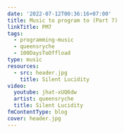 ```yaml
---
date: '2022-07-12T00:36:16+07:00'
title: Music to program to (Part 7)
linkTitle: PM7
tags:
  - programming-music
  - queensryche
  - 100DaysToOffload
type: music
resources:
  - src: header.jpg
    title: Silent Lucidity
video:
  youtube: jhat-xUQ6dw
  artist: queensryche
  title: Silent Lucidity
fmContentType: blog
cover: header.jpg
---
```


